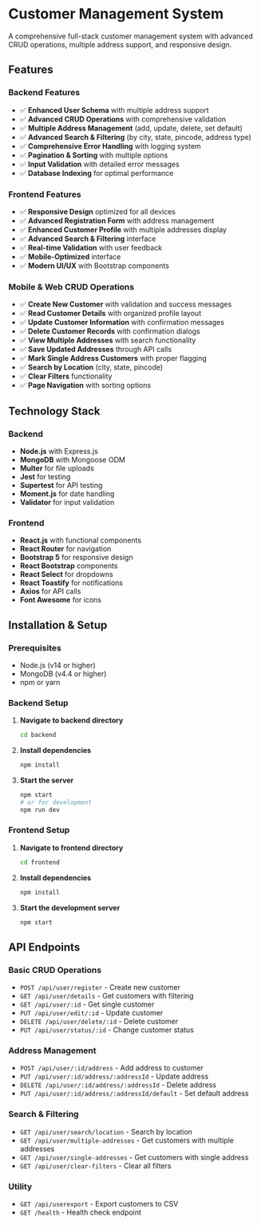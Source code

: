 # Customer Management System

A comprehensive full-stack customer management system with advanced CRUD operations, multiple address support, and responsive design.

## Features

### Backend Features
- ✅ **Enhanced User Schema** with multiple address support
- ✅ **Advanced CRUD Operations** with comprehensive validation
- ✅ **Multiple Address Management** (add, update, delete, set default)
- ✅ **Advanced Search & Filtering** (by city, state, pincode, address type)
- ✅ **Comprehensive Error Handling** with logging system
- ✅ **Pagination & Sorting** with multiple options
- ✅ **Input Validation** with detailed error messages
- ✅ **Database Indexing** for optimal performance

### Frontend Features
- ✅ **Responsive Design** optimized for all devices
- ✅ **Advanced Registration Form** with address management
- ✅ **Enhanced Customer Profile** with multiple addresses display
- ✅ **Advanced Search & Filtering** interface
- ✅ **Real-time Validation** with user feedback
- ✅ **Mobile-Optimized** interface
- ✅ **Modern UI/UX** with Bootstrap components

### Mobile & Web CRUD Operations
- ✅ **Create New Customer** with validation and success messages
- ✅ **Read Customer Details** with organized profile layout
- ✅ **Update Customer Information** with confirmation messages
- ✅ **Delete Customer Records** with confirmation dialogs
- ✅ **View Multiple Addresses** with search functionality
- ✅ **Save Updated Addresses** through API calls
- ✅ **Mark Single Address Customers** with proper flagging
- ✅ **Search by Location** (city, state, pincode)
- ✅ **Clear Filters** functionality
- ✅ **Page Navigation** with sorting options

## Technology Stack

### Backend
- **Node.js** with Express.js
- **MongoDB** with Mongoose ODM
- **Multer** for file uploads
- **Jest** for testing
- **Supertest** for API testing
- **Moment.js** for date handling
- **Validator** for input validation

### Frontend
- **React.js** with functional components
- **React Router** for navigation
- **Bootstrap 5** for responsive design
- **React Bootstrap** components
- **React Select** for dropdowns
- **React Toastify** for notifications
- **Axios** for API calls
- **Font Awesome** for icons

## Installation & Setup

### Prerequisites
- Node.js (v14 or higher)
- MongoDB (v4.4 or higher)
- npm or yarn

### Backend Setup

1. **Navigate to backend directory**
   ```bash
   cd backend
   ```

2. **Install dependencies**
   ```bash
   npm install
   ```

4. **Start the server**
   ```bash
   npm start
   # or for development
   npm run dev
   ```

### Frontend Setup

1. **Navigate to frontend directory**
   ```bash
   cd frontend
   ```

2. **Install dependencies**
   ```bash
   npm install
   ```

3. **Start the development server**
   ```bash
   npm start
   ```

## API Endpoints

### Basic CRUD Operations
- `POST /api/user/register` - Create new customer
- `GET /api/user/details` - Get customers with filtering
- `GET /api/user/:id` - Get single customer
- `PUT /api/user/edit/:id` - Update customer
- `DELETE /api/user/delete/:id` - Delete customer
- `PUT /api/user/status/:id` - Change customer status

### Address Management
- `POST /api/user/:id/address` - Add address to customer
- `PUT /api/user/:id/address/:addressId` - Update address
- `DELETE /api/user/:id/address/:addressId` - Delete address
- `PUT /api/user/:id/address/:addressId/default` - Set default address

### Search & Filtering
- `GET /api/user/search/location` - Search by location
- `GET /api/user/multiple-addresses` - Get customers with multiple addresses
- `GET /api/user/single-addresses` - Get customers with single address
- `GET /api/user/clear-filters` - Clear all filters

### Utility
- `GET /api/userexport` - Export customers to CSV
- `GET /health` - Health check endpoint